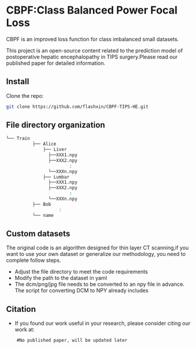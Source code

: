 # CBPF:Class Balanced Power Focal Loss
CBPF is an improved loss function for class imbalanced small datasets.

This project is an open-source content related to the prediction model of postoperative hepatic encephalopathy in TIPS surgery.Please read our published paper for detailed information.
## Install
Clone the repo:

```bash
git clone https://github.com/flashxin/CBPF-TIPS-HE.git
```
## File directory organization
```bash
└── Train
          ├── Alice
              ├── Liver
                ├──XXX1.npy
                ├──XXX2.npy
                        :
                └──XXXn.npy
              ├── Lumbar
                ├──XXX1.npy
                ├──XXX2.npy
                        :
                └──XXXn.npy
          ├── Bob
                    :
          └── name
```
## Custom datasets
The original code is an algorithm designed for thin layer CT scanning,if you want to use your own dataset or generalize our methodology, you need to complete follow steps.
+ Adjust the file directory to meet the code requirements
+ Modify the path to the dataset in yaml
+ The dcm/png/jpg file needs to be converted to an npy file in advance. The script for converting DCM to NPY already includes

## Citation
- If you found our work useful in your research, please consider citing our work at:
```
    #No published paper, will be updated later
```